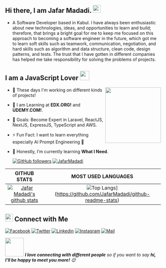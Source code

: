 <!-- welcome message -->
<h2>Hi there, I am Jafar Madadi. <img src="https://media.giphy.com/media/hvRJCLFzcasrR4ia7z/giphy.gif" width="25px"> </h2>


- A Software Developer based in Kabul. I have always been enthusiastic about new technologies, ideas, and opportunities to learn and build; therefore, that brings a bright goal for me to keep me focused on this approach to becoming a software engineer in the future, which got me to learn soft skills such as teamwork, communication, negotiation, and hard skills such as algorithm and data structure, clean code, design patterns, and tests. The trust that I have gotten in different companies has helped me take responsibility for solving the problems of projects.


<h2> I am a JavaScript Lover <img src="https://media.giphy.com/media/WUlplcMpOCEmTGBtBW/giphy.gif" width="30"></h2>
<img align='right' src="https://media.giphy.com/media/Wsju5zAb5kcOfxJV9i/giphy.gif" width="180">


- 🔭 These days I'm working on different kinds of projects!
- 📙 I am Learning at **EDX.ORG!** and **UDEMY.COM!**.
- 🎯 Goals: Become Expert in Laravel, ReactJS, NextJS, ExpressJS, TypeScript and AWS.
- ⚡ Fun Fact: I want to learn everything especially AI Prompt Engineering 🤣
- 🌱 Honestly, I’m currently learning **What I Need**.

  
  <a href="https://github.com/JafarMadadi" target="_blank">
    <img alt="GitHub followers" src="https://img.shields.io/github/followers/JafarMadadi?label=Github&style=flat"></a>
  
  <a href="https://github.com/JafarMadadi" target="_blank">
    <img src="https://komarev.com/ghpvc/?username=JafarMadadi&label=Views&color=brightgreen&style=flat" alt="JafarMadadi" /></a>

|GITHUB STATS|MOST USED LANGUAGES|
|:---:|:---:|
|[![Jafar Madadi's github stats](https://github-readme-stats.vercel.app/api?username=JafarMadadi&count_private=true&show_icons=true&theme=tokyonight)](https://github.com/JafarMadadi/github-readme-stats)|![Top Langs](https://github-readme-stats-rust-three.vercel.app/api/top-langs/?username=ahmadjoya&hide=Rich%20Text&langs_count=20&layout=compact&theme=tokyonight)](https://github.com/JafarMadadi/github-readme-stats)|



## <img src="https://media.giphy.com/media/5WJ6SOKeNKrSzblU4R/giphy.gif" width="25"> Connect with Me

[![Facebook](https://img.shields.io/badge/Facebook-1877F2?style=for-the-badge&logo=facebook&logoColor=white)](https://www.facebook.com/jafar.madadi.se00105044P/)
[![Twitter](https://img.shields.io/badge/Twitter-1DA1F2?style=for-the-badge&logo=twitter&logoColor=white)](https://twitter.com/Jafar_11353)
[![Linkedin](https://img.shields.io/badge/LinkedIn-0077B5?style=for-the-badge&logo=linkedin&logoColor=white)](https://www.linkedin.com/in/jafar-madadi/)
[![Instagram](https://img.shields.io/badge/Instagram-E4405F?style=for-the-badge&logo=instagram&logoColor=white)](https://www.instagram.com/jafarexplains/)
[![Mail](https://img.shields.io/badge/Gmail-D14836?style=for-the-badge&logo=gmail&logoColor=white)](mailto:jafar.madadi76@gmail.com)

<!-- [![Discord](https://img.shields.io/badge/Discord-7289DA?style=for-the-badge&logo=discord&logoColor=white)](https://discord.com/) 
[![Github](https://img.shields.io/badge/GitHub-100000?style=for-the-badge&logo=github&logoColor=white)](https://github.com/JafarMadadi) -->

<img src="https://media.giphy.com/media/LnQjpWaON8nhr21vNW/giphy.gif" width="60"> <em><b>I love connecting with different people</b> so if you want to say <b>hi, I'll be happy to meet you more!</b> 😊</em>

